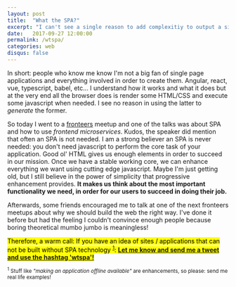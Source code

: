 ```yaml
---
layout: post
title:  "What the SPA?"
excerpt: "I can't see a single reason to add complexitiy to output a simple thing as HTML"
date:   2017-09-27 12:00:00
permalink: /wtspa/
categories: web
disqus: false
---
```


In short: people who know me know I'm not a big fan of single page applications and everything involved in order to create them. Angular, react, vue, typescript, babel, etc... I understand how it works and what it does but at the very end all the browser does is render some HTML/CSS and execute some javascript when needed. I see no reason in using the latter to <em>generate</em> the former. 

So today I went to a <a href="http://fronteers.be">fronteers</a> meetup and one of the talks was about SPA and how to use <em>frontend microservices</em>. Kudos, the speaker did mention that often an SPA is not needed. I am a strong believer an SPA is never needed: you don't need javascript to perform the core task of your application. Good ol' HTML gives us enough elements in order to succeed in our mission. Once we have a stable working core, we can enhance everything we want using cutting edge javascript. Maybe I'm just getting old, but I still believe in the power of simplicity that progressive enhancement provides. <strong>It makes us think about the most important functionality we need, in order for our users to succeed in doing their job.</strong>

Afterwards, some friends encouraged me to talk at one of the next fronteers meetups about why we should build the web the right way. I've done it before but had the feeling I couldn't convince enough people because boring theoretical mumbo jumbo is meaningless! 

<mark>Therefore, a warm call: If you have an idea of sites / applications that can not be built without SPA technology <sup><a href="#footnote1">1</a></sup>: <strong><a href="https://twitter.com/intent/tweet?screen_name=joggink&amp;button_hashtag=wtspa">Let me know and send me a tweet and use the hashtag 'wtspa'!</a></strong> </mark>

<small><sup><a name="#footnote1">1</a></sup> Stuff like <em>"making an application offline available"</em> are enhancements, so please: send me real life examples!</small>
